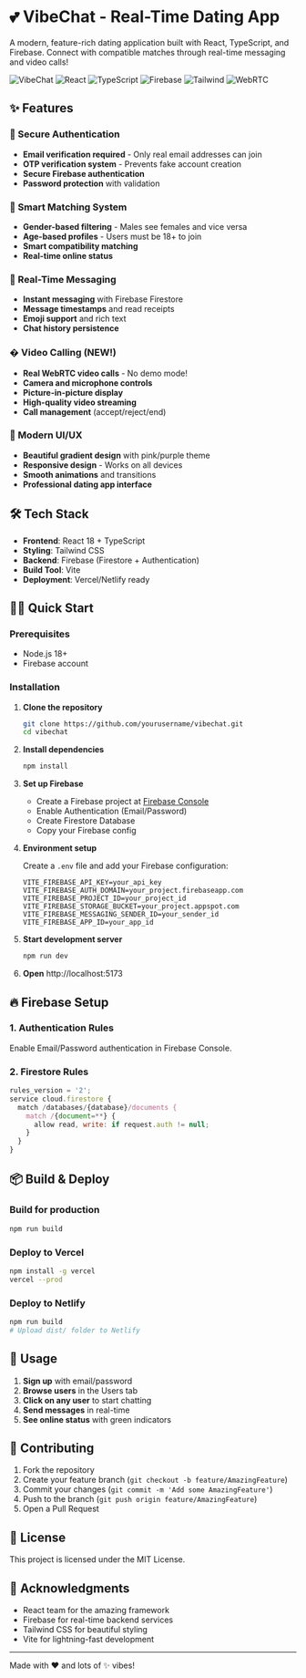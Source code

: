 # 💕 VibeChat - Real-Time Dating App

A modern, feature-rich dating application built with React, TypeScript, and Firebase. Connect with compatible matches through real-time messaging and video calls!

![VibeChat](https://img.shields.io/badge/VibeChat-Dating%20App-pink)
![React](https://img.shields.io/badge/React-18.0-blue)
![TypeScript](https://img.shields.io/badge/TypeScript-5.0-blue)
![Firebase](https://img.shields.io/badge/Firebase-12.0-orange)
![Tailwind](https://img.shields.io/badge/Tailwind-CSS-cyan)
![WebRTC](https://img.shields.io/badge/WebRTC-Video%20Calls-green)

## ✨ Features

### 🔐 Secure Authentication
- **Email verification required** - Only real email addresses can join
- **OTP verification system** - Prevents fake account creation
- **Secure Firebase authentication**
- **Password protection** with validation

### 👥 Smart Matching System
- **Gender-based filtering** - Males see females and vice versa
- **Age-based profiles** - Users must be 18+ to join
- **Smart compatibility matching**
- **Real-time online status**

### 💬 Real-Time Messaging
- **Instant messaging** with Firebase Firestore
- **Message timestamps** and read receipts
- **Emoji support** and rich text
- **Chat history persistence**

### � Video Calling (NEW!)
- **Real WebRTC video calls** - No demo mode!
- **Camera and microphone controls**
- **Picture-in-picture display**
- **High-quality video streaming**
- **Call management** (accept/reject/end)

### 🎨 Modern UI/UX
- **Beautiful gradient design** with pink/purple theme
- **Responsive design** - Works on all devices
- **Smooth animations** and transitions
- **Professional dating app interface**

## 🛠️ Tech Stack

- **Frontend**: React 18 + TypeScript
- **Styling**: Tailwind CSS
- **Backend**: Firebase (Firestore + Authentication)
- **Build Tool**: Vite
- **Deployment**: Vercel/Netlify ready

## 🏃‍♂️ Quick Start

### Prerequisites
- Node.js 18+
- Firebase account

### Installation

1. **Clone the repository**
   ```bash
   git clone https://github.com/yourusername/vibechat.git
   cd vibechat
   ```

2. **Install dependencies**
   ```bash
   npm install
   ```

3. **Set up Firebase**
   - Create a Firebase project at [Firebase Console](https://console.firebase.google.com/)
   - Enable Authentication (Email/Password)
   - Create Firestore Database
   - Copy your Firebase config

4. **Environment setup**
   
   Create a `.env` file and add your Firebase configuration:
   ```env
   VITE_FIREBASE_API_KEY=your_api_key
   VITE_FIREBASE_AUTH_DOMAIN=your_project.firebaseapp.com
   VITE_FIREBASE_PROJECT_ID=your_project_id
   VITE_FIREBASE_STORAGE_BUCKET=your_project.appspot.com
   VITE_FIREBASE_MESSAGING_SENDER_ID=your_sender_id
   VITE_FIREBASE_APP_ID=your_app_id
   ```

5. **Start development server**
   ```bash
   npm run dev
   ```

6. **Open** http://localhost:5173

## 🔥 Firebase Setup

### 1. Authentication Rules
Enable Email/Password authentication in Firebase Console.

### 2. Firestore Rules
```javascript
rules_version = '2';
service cloud.firestore {
  match /databases/{database}/documents {
    match /{document=**} {
      allow read, write: if request.auth != null;
    }
  }
}
```

## 📦 Build & Deploy

### Build for production
```bash
npm run build
```

### Deploy to Vercel
```bash
npm install -g vercel
vercel --prod
```

### Deploy to Netlify
```bash
npm run build
# Upload dist/ folder to Netlify
```

## 🎯 Usage

1. **Sign up** with email/password
2. **Browse users** in the Users tab
3. **Click on any user** to start chatting
4. **Send messages** in real-time
5. **See online status** with green indicators

## 🤝 Contributing

1. Fork the repository
2. Create your feature branch (`git checkout -b feature/AmazingFeature`)
3. Commit your changes (`git commit -m 'Add some AmazingFeature'`)
4. Push to the branch (`git push origin feature/AmazingFeature`)
5. Open a Pull Request

## 📄 License

This project is licensed under the MIT License.

## 🙏 Acknowledgments

- React team for the amazing framework
- Firebase for real-time backend services
- Tailwind CSS for beautiful styling
- Vite for lightning-fast development

---

Made with ❤️ and lots of ✨ vibes!
